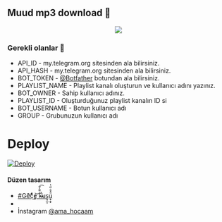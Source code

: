 <h2 align="centre">Muud mp3 download 🎵</h2>

<p align="center">
  <img src="https://telegra.ph//file/4c86190fcbe14428c8c6b.jpg">
</p> 

### Gerekli olanlar 🍭
- API_ID - my.telegram.org sitesinden ala bilirsiniz.
- API_HASH - my.telegram.org sitesinden ala bilirsiniz.
- BOT_TOKEN - [@Botfather](https://t.me/Botfather) botundan ala bilirsiniz. 
- PLAYLIST_NAME - Playlist kanalı oluşturun ve kullanıcı adını yazınız.
- BOT_OWNER - Sahip kullanıcı adınız. 
- PLAYLIST_ID - Oluşturduğunuz playlist kanalın ID si
- BOT_USERNAME - Botun kullanıcı adı
- GROUP - Grubunuzun kullanıcı adı

# Deploy
<a href="https://heroku.com/deploy?template=https://github.com/amahocam/M-zik-indirme-download-">
  <img src="https://www.herokucdn.com/deploy/button.svg" alt="Deploy">
</a>


#### Düzen tasarım
- [#Ge͂̂͝c̨͒ͤ̕͜e̡͝ k̶̴̛ͮ͌̒̃͟͡uş̟̲͎u̼͓̭̝ͦ̂͋̈̋̔](https://t.me/mutsuz_panda)
- 
- İnstagram [@ama_hocaam](https://instagram.com/ama_hocaam?igshid=YmMyMTA2M2Y=)
